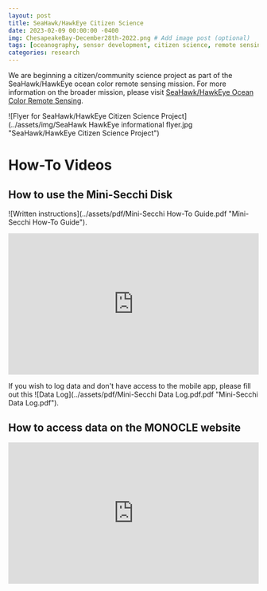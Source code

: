 ```yaml
---
layout: post
title: SeaHawk/HawkEye Citizen Science
date: 2023-02-09 00:00:00 -0400
img: ChesapeakeBay-December28th-2022.png # Add image post (optional)
tags: [oceanography, sensor development, citizen science, remote sensing] # add tag
categories: research
---
```


We are beginning a citizen/community science project as part of the SeaHawk/HawkEye ocean color remote sensing mission. For more information on the broader mission, please visit [SeaHawk/HawkEye Ocean Color Remote Sensing](../seahawk).

![Flyer for SeaHawk/HawkEye Citizen Science Project](../assets/img/SeaHawk HawkEye informational flyer.jpg "SeaHawk/HawkEye Citizen Science Project")

# How-To Videos
## How to use the Mini-Secchi Disk
![Written instructions](../assets/pdf/Mini-Secchi How-To Guide.pdf "Mini-Secchi How-To Guide").

<div style="padding:56.25% 0 0 0;position:relative;"><iframe src="https://player.vimeo.com/video/827438726?h=1ab832388d&amp;badge=0&amp;autopause=0&amp;player_id=0&amp;app_id=58479" frameborder="0" allow="autoplay; fullscreen; picture-in-picture" allowfullscreen style="position:absolute;top:0;left:0;width:100%;height:100%;" title="Secchi disk how to guide"></iframe></div><script src="https://player.vimeo.com/api/player.js"></script>

If you wish to log data and don't have access to the mobile app, please fill out this ![Data Log](../assets/pdf/Mini-Secchi Data Log.pdf.pdf "Mini-Secchi Data Log.pdf").

## How to access data on the MONOCLE website
<div style="padding:56.25% 0 0 0;position:relative;"><iframe src="https://player.vimeo.com/video/827438261?h=cac9356710&amp;badge=0&amp;autopause=0&amp;player_id=0&amp;app_id=58479" frameborder="0" allow="autoplay; fullscreen; picture-in-picture" allowfullscreen style="position:absolute;top:0;left:0;width:100%;height:100%;" title="Monocle data access_updated"></iframe></div><script src="https://player.vimeo.com/api/player.js"></script>
